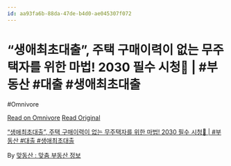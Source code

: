 ```yaml
---
id: aa93fa6b-88da-47de-b4d0-ae045307f072
---
```


# “생애최초대출”, 주택 구매이력이 없는 무주택자를 위한 마법! 2030 필수 시청👀 | #부동산 #대출 #생애최초대출
#Omnivore
 
[Read on Omnivore](https://omnivore.app/me/https-youtube-com-watch-v-1-od-2-u-nug-0-lw-18f836de17d)
[Read Original](https://youtube.com/watch?v=1OD2uNUG0lw)
 
[“생애최초대출”, 주택 구매이력이 없는 무주택자를 위한 마법! 2030 필수 시청👀 | #부동산 #대출 #생애최초대출](https://youtube.com/watch?v=1OD2uNUG0lw)

By [맞동산 : 맞춤 부동산 정보](https://www.youtube.com/@mds4you)
